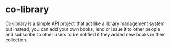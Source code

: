 # co-library
Co-library is a simple API project that act like a library management system but instead, you can add your own books, lend or issue it to other people and subscribe to other users to be notified if they added new books in their collection.
